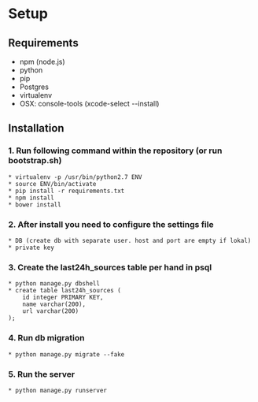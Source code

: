 # Setup

## Requirements
* npm (node.js)
* python
* pip
* Postgres
* virtualenv
* OSX: console-tools (xcode-select --install)

## Installation

### 1. Run following command within the repository (or run bootstrap.sh)
    * virtualenv -p /usr/bin/python2.7 ENV
    * source ENV/bin/activate
    * pip install -r requirements.txt
    * npm install
    * bower install

### 2. After install you need to configure the settings file
    * DB (create db with separate user. host and port are empty if lokal)
    * private key

### 3. Create the last24h_sources table per hand in psql
    * python manage.py dbshell
    * create table last24h_sources (
        id integer PRIMARY KEY,
        name varchar(200),
        url varchar(200)
    );

### 4. Run db migration
    * python manage.py migrate --fake

### 5. Run the server
    * python manage.py runserver

